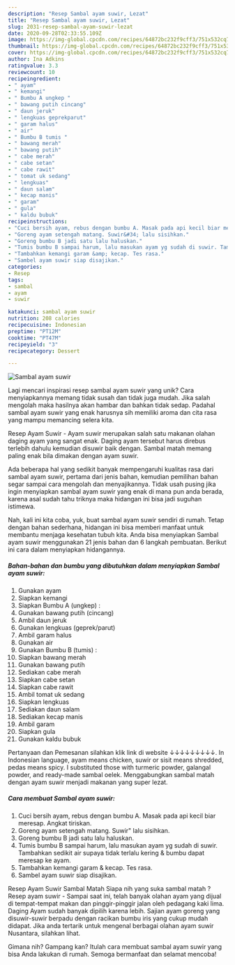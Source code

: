 ```yaml
---
description: "Resep Sambal ayam suwir, Lezat"
title: "Resep Sambal ayam suwir, Lezat"
slug: 2031-resep-sambal-ayam-suwir-lezat
date: 2020-09-28T02:33:55.109Z
image: https://img-global.cpcdn.com/recipes/64872bc232f9cff3/751x532cq70/sambal-ayam-suwir-foto-resep-utama.jpg
thumbnail: https://img-global.cpcdn.com/recipes/64872bc232f9cff3/751x532cq70/sambal-ayam-suwir-foto-resep-utama.jpg
cover: https://img-global.cpcdn.com/recipes/64872bc232f9cff3/751x532cq70/sambal-ayam-suwir-foto-resep-utama.jpg
author: Ina Adkins
ratingvalue: 3.3
reviewcount: 10
recipeingredient:
- " ayam"
- " kemangi"
- " Bumbu A ungkep "
- " bawang putih cincang"
- " daun jeruk"
- " lengkuas geprekparut"
- " garam halus"
- " air"
- " Bumbu B tumis "
- " bawang merah"
- " bawang putih"
- " cabe merah"
- " cabe setan"
- " cabe rawit"
- " tomat uk sedang"
- " lengkuas"
- " daun salam"
- " kecap manis"
- " garam"
- " gula"
- " kaldu bubuk"
recipeinstructions:
- "Cuci bersih ayam, rebus dengan bumbu A. Masak pada api kecil biar meresap. Angkat tiriskan."
- "Goreng ayam setengah matang. Suwir&#34; lalu sisihkan."
- "Goreng bumbu B jadi satu lalu haluskan."
- "Tumis bumbu B sampai harum, lalu masukan ayam yg sudah di suwir. Tambahkan sedikit air supaya tidak terlalu kering &amp; bumbu dapat meresap ke ayam."
- "Tambahkan kemangi garam &amp; kecap. Tes rasa."
- "Sambel ayam suwir siap disajikan."
categories:
- Resep
tags:
- sambal
- ayam
- suwir

katakunci: sambal ayam suwir 
nutrition: 208 calories
recipecuisine: Indonesian
preptime: "PT12M"
cooktime: "PT47M"
recipeyield: "3"
recipecategory: Dessert

---
```



![Sambal ayam suwir](https://img-global.cpcdn.com/recipes/64872bc232f9cff3/751x532cq70/sambal-ayam-suwir-foto-resep-utama.jpg)

Lagi mencari inspirasi resep sambal ayam suwir yang unik? Cara menyiapkannya memang tidak susah dan tidak juga mudah. Jika salah mengolah maka hasilnya akan hambar dan bahkan tidak sedap. Padahal sambal ayam suwir yang enak harusnya sih memiliki aroma dan cita rasa yang mampu memancing selera kita.

Resep Ayam Suwir - Ayam suwir merupakan salah satu makanan olahan daging ayam yang sangat enak. Daging ayam tersebut harus direbus terlebih dahulu kemudian disuwir baik dengan. Sambal matah memang paling enak bila dimakan dengan ayam suwir.

Ada beberapa hal yang sedikit banyak mempengaruhi kualitas rasa dari sambal ayam suwir, pertama dari jenis bahan, kemudian pemilihan bahan segar sampai cara mengolah dan menyajikannya. Tidak usah pusing jika ingin menyiapkan sambal ayam suwir yang enak di mana pun anda berada, karena asal sudah tahu triknya maka hidangan ini bisa jadi suguhan istimewa.


Nah, kali ini kita coba, yuk, buat sambal ayam suwir sendiri di rumah. Tetap dengan bahan sederhana, hidangan ini bisa memberi manfaat untuk membantu menjaga kesehatan tubuh kita. Anda bisa menyiapkan Sambal ayam suwir menggunakan 21 jenis bahan dan 6 langkah pembuatan. Berikut ini cara dalam menyiapkan hidangannya.

<!--inarticleads1-->

##### Bahan-bahan dan bumbu yang dibutuhkan dalam menyiapkan Sambal ayam suwir:

1. Gunakan  ayam
1. Siapkan  kemangi
1. Siapkan  Bumbu A (ungkep) :
1. Gunakan  bawang putih (cincang)
1. Ambil  daun jeruk
1. Gunakan  lengkuas (geprek/parut)
1. Ambil  garam halus
1. Gunakan  air
1. Gunakan  Bumbu B (tumis) :
1. Siapkan  bawang merah
1. Gunakan  bawang putih
1. Sediakan  cabe merah
1. Siapkan  cabe setan
1. Siapkan  cabe rawit
1. Ambil  tomat uk sedang
1. Siapkan  lengkuas
1. Sediakan  daun salam
1. Sediakan  kecap manis
1. Ambil  garam
1. Siapkan  gula
1. Gunakan  kaldu bubuk


Pertanyaan dan Pemesanan silahkan klik link di website ↓↓↓↓↓↓↓↓↓. In Indonesian language, ayam means chicken, suwir or sisit means shredded, pedas means spicy. I substituted those with turmeric powder, galangal powder, and ready-made sambal oelek. Menggabungkan sambal matah dengan ayam suwir menjadi makanan yang super lezat. 

<!--inarticleads2-->

##### Cara membuat Sambal ayam suwir:

1. Cuci bersih ayam, rebus dengan bumbu A. Masak pada api kecil biar meresap. Angkat tiriskan.
1. Goreng ayam setengah matang. Suwir&#34; lalu sisihkan.
1. Goreng bumbu B jadi satu lalu haluskan.
1. Tumis bumbu B sampai harum, lalu masukan ayam yg sudah di suwir. Tambahkan sedikit air supaya tidak terlalu kering &amp; bumbu dapat meresap ke ayam.
1. Tambahkan kemangi garam &amp; kecap. Tes rasa.
1. Sambel ayam suwir siap disajikan.


Resep Ayam Suwir Sambal Matah Siapa nih yang suka sambal matah ? Resep ayam suwir - Sampai saat ini, telah banyak olahan ayam yang dijual di tempat-tempat makan dan pinggir-pinggir jalan oleh pedagang kaki lima. Daging Ayam sudah banyak dipilih karena lebih. Sajian ayam goreng yang disuwir-suwir berpadu dengan racikan bumbu iris yang cukup mudah didapat. Jika anda tertarik untuk mengenal berbagai olahan ayam suwir Nusantara, silahkan lihat. 

Gimana nih? Gampang kan? Itulah cara membuat sambal ayam suwir yang bisa Anda lakukan di rumah. Semoga bermanfaat dan selamat mencoba!
